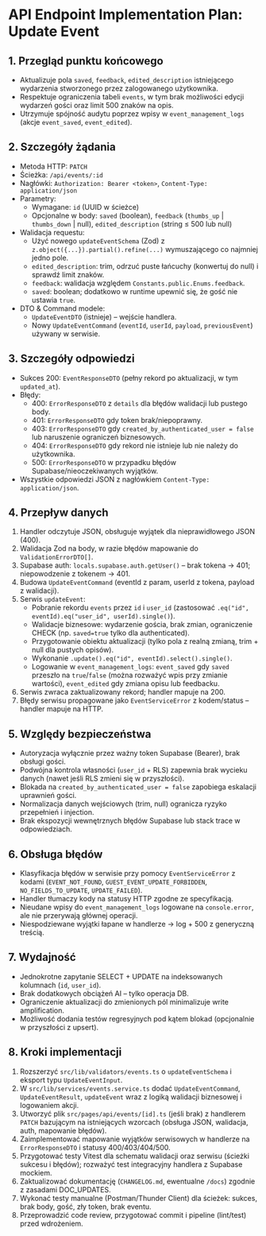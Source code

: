 # API Endpoint Implementation Plan: Update Event

## 1. Przegląd punktu końcowego
- Aktualizuje pola `saved`, `feedback`, `edited_description` istniejącego wydarzenia stworzonego przez zalogowanego użytkownika.
- Respektuje ograniczenia tabeli `events`, w tym brak możliwości edycji wydarzeń gości oraz limit 500 znaków na opis.
- Utrzymuje spójność audytu poprzez wpisy w `event_management_logs` (akcje `event_saved`, `event_edited`).

## 2. Szczegóły żądania
- Metoda HTTP: `PATCH`
- Ścieżka: `/api/events/:id`
- Nagłówki: `Authorization: Bearer <token>`, `Content-Type: application/json`
- Parametry:
  - Wymagane: `id` (UUID w ścieżce)
  - Opcjonalne w body: `saved` (boolean), `feedback` (`thumbs_up` | `thumbs_down` | null), `edited_description` (string ≤ 500 lub null)
- Walidacja requestu:
  - Użyć nowego `updateEventSchema` (Zod) z `z.object({...}).partial().refine(...)` wymuszającego co najmniej jedno pole.
  - `edited_description`: trim, odrzuć puste łańcuchy (konwertuj do null) i sprawdź limit znaków.
  - `feedback`: walidacja względem `Constants.public.Enums.feedback`.
  - `saved`: boolean; dodatkowo w runtime upewnić się, że gość nie ustawia `true`.
- DTO & Command modele:
  - `UpdateEventDTO` (istnieje) – wejście handlera.
  - Nowy `UpdateEventCommand` (`eventId`, `userId`, `payload`, `previousEvent`) używany w serwisie.

## 3. Szczegóły odpowiedzi
- Sukces 200: `EventResponseDTO` (pełny rekord po aktualizacji, w tym `updated_at`).
- Błędy:
  - 400: `ErrorResponseDTO` z `details` dla błędów walidacji lub pustego body.
  - 401: `ErrorResponseDTO` gdy token brak/niepoprawny.
  - 403: `ErrorResponseDTO` gdy `created_by_authenticated_user = false` lub naruszenie ograniczeń biznesowych.
  - 404: `ErrorResponseDTO` gdy rekord nie istnieje lub nie należy do użytkownika.
  - 500: `ErrorResponseDTO` w przypadku błędów Supabase/nieoczekiwanych wyjątków.
- Wszystkie odpowiedzi JSON z nagłówkiem `Content-Type: application/json`.

## 4. Przepływ danych
1. Handler odczytuje JSON, obsługuje wyjątek dla nieprawidłowego JSON (400).
2. Walidacja Zod na body, w razie błędów mapowanie do `ValidationErrorDTO[]`.
3. Supabase auth: `locals.supabase.auth.getUser()` – brak tokena → 401; niepowodzenie z tokenem → 401.
4. Budowa `UpdateEventCommand` (eventId z param, userId z tokena, payload z walidacji).
5. Serwis `updateEvent`:
   - Pobranie rekordu `events` przez `id` i `user_id` (zastosować `.eq("id", eventId).eq("user_id", userId).single()`).
   - Walidacje biznesowe: wydarzenie gościa, brak zmian, ograniczenie CHECK (np. `saved=true` tylko dla authenticated).
   - Przygotowanie obiektu aktualizacji (tylko pola z realną zmianą, trim + null dla pustych opisów).
   - Wykonanie `.update().eq("id", eventId).select().single()`.
   - Logowanie w `event_management_logs`: `event_saved` gdy `saved` przeszło na `true`/`false` (można rozważyć wpis przy zmianie wartości), `event_edited` gdy zmiana opisu lub feedbacku.
6. Serwis zwraca zaktualizowany rekord; handler mapuje na 200.
7. Błędy serwisu propagowane jako `EventServiceError` z kodem/status – handler mapuje na HTTP.

## 5. Względy bezpieczeństwa
- Autoryzacja wyłącznie przez ważny token Supabase (Bearer), brak obsługi gości.
- Podwójna kontrola własności (`user_id` + RLS) zapewnia brak wycieku danych (nawet jeśli RLS zmieni się w przyszłości).
- Blokada na `created_by_authenticated_user = false` zapobiega eskalacji uprawnień gości.
- Normalizacja danych wejściowych (trim, null) ogranicza ryzyko przepełnień i injection.
- Brak ekspozycji wewnętrznych błędów Supabase lub stack trace w odpowiedziach.

## 6. Obsługa błędów
- Klasyfikacja błędów w serwisie przy pomocy `EventServiceError` z kodami (`EVENT_NOT_FOUND`, `GUEST_EVENT_UPDATE_FORBIDDEN`, `NO_FIELDS_TO_UPDATE`, `UPDATE_FAILED`).
- Handler tłumaczy kody na statusy HTTP zgodne ze specyfikacją.
- Nieudane wpisy do `event_management_logs` logowane na `console.error`, ale nie przerywają głównej operacji.
- Niespodziewane wyjątki łapane w handlerze → log + 500 z generyczną treścią.

## 7. Wydajność
- Jednokrotne zapytanie SELECT + UPDATE na indeksowanych kolumnach (`id`, `user_id`).
- Brak dodatkowych obciążeń AI – tylko operacja DB.
- Ograniczenie aktualizacji do zmienionych pól minimalizuje write amplification.
- Możliwość dodania testów regresyjnych pod kątem blokad (opcjonalnie w przyszłości z upsert). 

## 8. Kroki implementacji
1. Rozszerzyć `src/lib/validators/events.ts` o `updateEventSchema` i eksport typu `UpdateEventInput`.
2. W `src/lib/services/events.service.ts` dodać `UpdateEventCommand`, `UpdateEventResult`, `updateEvent` wraz z logiką walidacji biznesowej i logowaniem akcji.
3. Utworzyć plik `src/pages/api/events/[id].ts` (jeśli brak) z handlerem `PATCH` bazującym na istniejących wzorcach (obsługa JSON, walidacja, auth, mapowanie błędów).
4. Zaimplementować mapowanie wyjątków serwisowych w handlerze na `ErrorResponseDTO` i statusy 400/403/404/500.
5. Przygotować testy Vitest dla schematu walidacji oraz serwisu (ścieżki sukcesu i błędów); rozważyć test integracyjny handlera z Supabase mockiem.
6. Zaktualizować dokumentację (`CHANGELOG.md`, ewentualne `/docs`) zgodnie z zasadami DOC_UPDATES.
7. Wykonać testy manualne (Postman/Thunder Client) dla ścieżek: sukces, brak body, gość, zły token, brak eventu.
8. Przeprowadzić code review, przygotować commit i pipeline (lint/test) przed wdrożeniem.
